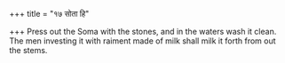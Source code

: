 +++
title = "१७ सोता हि"

+++
Press out the Soma with the stones, and in the waters wash it clean.  
     The men investing it with raiment made of milk shall milk it forth from out the stems.